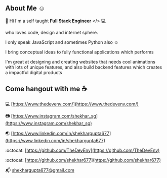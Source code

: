 ## About Me :relaxed:

:wave: Hi I'm a self taught **Full Stack Engineer** </> :computer:

who loves code, design and internet sphere.

I only speak JavaScript and sometimes Python also :relaxed:

I bring conceptual ideas to fully functional applications which performs

I'm great at designing and creating websites that needs cool animations with lots of unique features, and also build backend features which creates a impactful digital products


## Come hangout with me :coffee:

:computer:  [https://www.thedevenv.com/](https://www.thedevenv.com/)

:camera:  [https://www.instagram.com/shekhar_sg](https://www.instagram.com/shekhar_sg)

:earth_asia:  [https://www.linkedin.com/in/shekhargupta677](https://www.linkedin.com/in/shekhargupta677)

:octocat:  [https://github.com/TheDevEnv](https://github.com/TheDevEnv)

:octocat:  [https://github.com/shekhar677](https://github.com/shekhar677)

:mailbox_with_mail:  shekhargupta677@gmail.com
